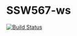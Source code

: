 # SSW567-ws

[![Build Status](https://travis-ci.com/moyosolao/SSW567-ws.svg?branch=HW05a_Mocking)](https://travis-ci.com/moyosolao/SSW567-ws)


